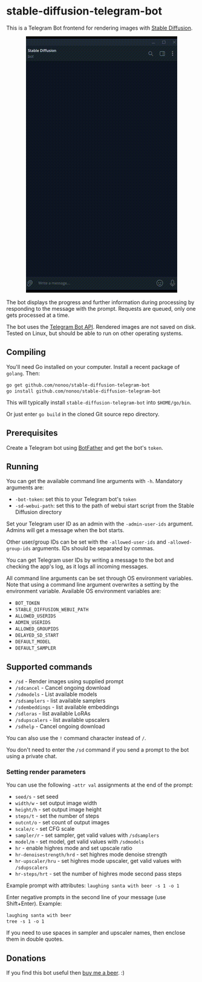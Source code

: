# stable-diffusion-telegram-bot

This is a Telegram Bot frontend for rendering images with
[Stable Diffusion](https://github.com/AUTOMATIC1111/stable-diffusion-webui/).

<p align="center"><img src="demo.gif?raw=true"/></p>

The bot displays the progress and further information during processing by
responding to the message with the prompt. Requests are queued, only one gets
processed at a time.

The bot uses the
[Telegram Bot API](https://github.com/go-telegram-bot-api/telegram-bot-api).
Rendered images are not saved on disk. Tested on Linux, but should be able
to run on other operating systems.

## Compiling

You'll need Go installed on your computer. Install a recent package of `golang`.
Then:

```
go get github.com/nonoo/stable-diffusion-telegram-bot
go install github.com/nonoo/stable-diffusion-telegram-bot
```

This will typically install `stable-diffusion-telegram-bot` into `$HOME/go/bin`.

Or just enter `go build` in the cloned Git source repo directory.

## Prerequisites

Create a Telegram bot using [BotFather](https://t.me/BotFather) and get the
bot's `token`.

## Running

You can get the available command line arguments with `-h`.
Mandatory arguments are:

- `-bot-token`: set this to your Telegram bot's `token`
- `-sd-webui-path`: set this to the path of webui start script from the Stable
  Diffusion directory

Set your Telegram user ID as an admin with the `-admin-user-ids` argument.
Admins will get a message when the bot starts.

Other user/group IDs can be set with the `-allowed-user-ids` and
`-allowed-group-ids` arguments. IDs should be separated by commas.

You can get Telegram user IDs by writing a message to the bot and checking
the app's log, as it logs all incoming messages.

All command line arguments can be set through OS environment variables.
Note that using a command line argument overwrites a setting by the environment
variable. Available OS environment variables are:

- `BOT_TOKEN`
- `STABLE_DIFFUSION_WEBUI_PATH`
- `ALLOWED_USERIDS`
- `ADMIN_USERIDS`
- `ALLOWED_GROUPIDS`
- `DELAYED_SD_START`
- `DEFAULT_MODEL`
- `DEFAULT_SAMPLER`

## Supported commands

- `/sd` - Render images using supplied prompt
- `/sdcancel` - Cancel ongoing download
- `/sdmodels` - List available models
- `/sdsamplers` - list available samplers
- `/sdembeddings` - list available embeddings
- `/sdloras` - list available LoRAs
- `/sdupscalers` - list available upscalers
- `/sdhelp` - Cancel ongoing download

You can also use the `!` command character instead of `/`.

You don't need to enter the `/sd` command if you send a prompt to the bot using
a private chat.

### Setting render parameters

You can use the following `-attr val` assignments at the end of the prompt:

- `seed/s` - set seed
- `width/w` - set output image width
- `height/h` - set output image height
- `steps/t` - set the number of steps
- `outcnt/o` - set count of output images
- `scale/c` - set CFG scale
- `sampler/r` - set sampler, get valid values with `/sdsamplers`
- `model/m` - set model, get valid values with `/sdmodels`
- `hr` - enable highres mode and set upscale ratio
- `hr-denoisestrength/hrd` - set highres mode denoise strength
- `hr-upscaler/hru` - set highres mode upscaler, get valid values with `/sdupscalers`
- `hr-steps/hrt` - set the number of highres mode second pass steps

Example prompt with attributes: `laughing santa with beer -s 1 -o 1`

Enter negative prompts in the second line of your message (use Shift+Enter). Example:
```
laughing santa with beer
tree -s 1 -o 1
```

If you need to use spaces in sampler and upscaler names, then enclose them
in double quotes.

## Donations

If you find this bot useful then [buy me a beer](https://paypal.me/ha2non). :)
